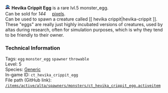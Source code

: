 ![ ](https://raw.githubusercontent.com/Ceterai/Enternia/main/items/active/alta/spawners/monsters/ct_hevika_crippit_egg.png) **Hevika Crippit Egg** is a rare lvl.5 monster_egg.  
Can be sold for *144* <img src="https://starbounder.org/mediawiki/images/2/21/Pixel.png" width="12" height="16"/> [pixels](https://starbounder.org/Pixel).  
Can be used to spawn a creature called [[ hevika crippit|hevika-crippit ]].  
These "eggs" are really just highly incubated versions of creatures, used by altas during research, often for simulation purposes, which is why they tend to be friendly to their owner.

### Technical Information

Tags: `egg` `monster_egg` `spawner` `throwable`  
Level: 5  
Species: [Generic](https://starbounder.org/Perfectly_Generic_Item)  
In-game ID: `ct_hevika_crippit_egg`  
File path (GitHub link): [`/items/active/alta/spawners/monsters/ct_hevika_crippit_egg.activeitem`](https://github.com/Ceterai/Enternia/blob/main/items/active/alta/spawners/monsters/ct_hevika_crippit_egg.activeitem)
